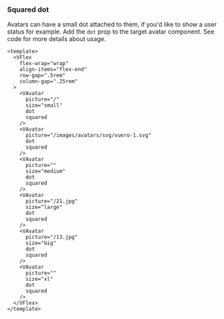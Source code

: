 ### Squared dot

Avatars can have a small dot attached to them, if you'd like to
show a user status for example. Add the `dot` prop
to the target avatar component. See code for more details about usage.

<!--code-->

```vue
<template>
  <VFlex
    flex-wrap="wrap"
    align-items="flex-end"
    row-gap=".5rem"
    column-gap=".25rem"
  >
    <VAvatar
      picture="/"
      size="small"
      dot
      squared
    />
    <VAvatar
      picture="/images/avatars/svg/vuero-1.svg"
      dot
      squared
    />
    <VAvatar
      picture=""
      size="medium"
      dot
      squared
    />
    <VAvatar
      picture="/21.jpg"
      size="large"
      dot
      squared
    />
    <VAvatar
      picture="/13.jpg"
      size="big"
      dot
      squared
    />
    <VAvatar
      picture=""
      size="xl"
      dot
      squared
    />
  </VFlex>
</template>
```

<!--/code-->

<!--example-->

<VFlex flex-wrap="wrap" align-items="flex-end" row-gap=".5rem" column-gap=".25rem">
  <VAvatar picture="/" size="small" dot squared />
  <VAvatar picture="/images/avatars/svg/vuero-1.svg" dot squared />
  <VAvatar picture="" size="medium" dot squared />
  <VAvatar picture="/21.jpg" size="large" dot squared />
  <VAvatar picture="/13.jpg" size="big" dot squared />
  <VAvatar picture="" size="xl" dot squared />
</VFlex>

<!--/example-->
